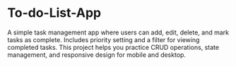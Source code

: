 # To-do-List-App
 A simple task management app where users can add, edit, delete, and mark tasks as complete. Includes priority setting and a filter for viewing completed tasks. This project helps you practice CRUD operations, state management, and responsive design for mobile and desktop.

